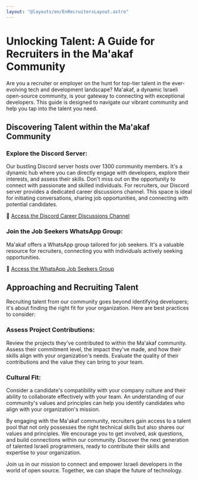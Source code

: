 ```yaml
---
layout: "@layouts/en/EnRecruitersLayout.astro"
---
```


# Unlocking Talent: A Guide for Recruiters in the Ma'akaf Community

Are you a recruiter or employer on the hunt for top-tier talent in the ever-evolving tech and development landscape? Ma'akaf, a dynamic Israeli open-source community, is your gateway to connecting with exceptional developers. This guide is designed to navigate our vibrant community and help you tap into the talent you need.

## Discovering Talent within the Ma'akaf Community

### Explore the Discord Server:
Our bustling Discord server hosts over 1300 community members. It's a dynamic hub where you can directly engage with developers, explore their interests, and assess their skills. Don't miss out on the opportunity to connect with passionate and skilled individuals.
For recruiters, our Discord server provides a dedicated career discussions channel. This space is ideal for initiating conversations, sharing job opportunities, and connecting with potential candidates.

🔗 <a target="_blank" href="https://discord.gg/Vzm7YjkswT">Access the Discord Career Discussions Channel</a>

### Join the Job Seekers WhatsApp Group:
Ma'akaf offers a WhatsApp group tailored for job seekers. It's a valuable resource for recruiters, connecting you with individuals actively seeking opportunities.

🔗 <a target="_blank" href="https://chat.whatsapp.com/LkKQy7TYk2LAE8Zbpzu1ik">Access the WhatsApp Job Seekers Group</a>

## Approaching and Recruiting Talent

Recruiting talent from our community goes beyond identifying developers; it's about finding the right fit for your organization. Here are best practices to consider:

### Assess Project Contributions:
Review the projects they've contributed to within the Ma'akaf community. Assess their commitment level, the impact they've made, and how their skills align with your organization's needs. Evaluate the quality of their contributions and the value they can bring to your team.

### Cultural Fit:
Consider a candidate's compatibility with your company culture and their ability to collaborate effectively with your team. An understanding of our community's values and principles can help you identify candidates who align with your organization's mission.

By engaging with the Ma'akaf community, recruiters gain access to a talent pool that not only possesses the right technical skills but also shares our values and principles. We encourage you to get involved, ask questions, and build connections within our community. Discover the next generation of talented Israeli programmers, ready to contribute their skills and expertise to your organization.

Join us in our mission to connect and empower Israeli developers in the world of open source. Together, we can shape the future of technology.